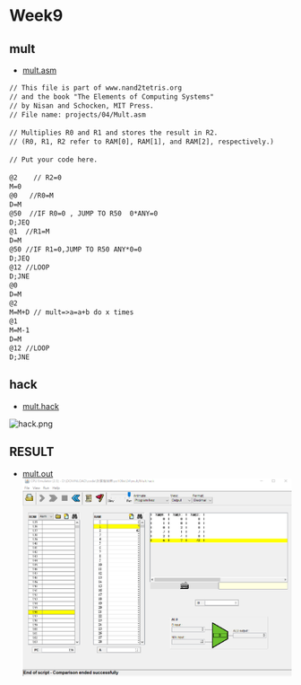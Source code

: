 # Week9
## mult
* [mult.asm](https://github.com/cycyucheng1010/co109a/blob/master/04/mult/mult.asm)
```
// This file is part of www.nand2tetris.org
// and the book "The Elements of Computing Systems"
// by Nisan and Schocken, MIT Press.
// File name: projects/04/Mult.asm

// Multiplies R0 and R1 and stores the result in R2.
// (R0, R1, R2 refer to RAM[0], RAM[1], and RAM[2], respectively.)

// Put your code here.

@2    // R2=0
M=0
@0   //R0=M 
D=M
@50  //IF R0=0 , JUMP TO R50  0*ANY=0
D;JEQ 
@1  //R1=M
D=M
@50 //IF R1=0,JUMP TO R50 ANY*0=0
D;JEQ
@12 //LOOP 
D;JNE
@0
D=M
@2
M=M+D // mult=>a=a+b do x times 
@1
M=M-1
D=M
@12 //LOOP
D;JNE
```
## hack
* [mult.hack](https://github.com/mark456tung/co109a/blob/master/04/mult/Mult.hack)

![hack.png](https://github.com/mark456tung/co109a/blob/master/04/mult/mult1.PNG)
## RESULT
* [mult.out](https://github.com/mark456tung/co109a/blob/master/04/mult/Mult.out)
![mult.png](https://github.com/mark456tung/co109a/blob/master/04/mult/mult2.PNG)
